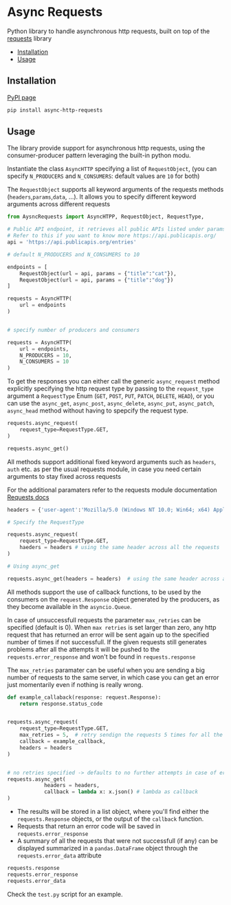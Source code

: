# Async Requests

Python library to handle asynchronous http requests, built on top of the [requests](https://requests.readthedocs.io/en/latest/) library 


- [Installation](#installation)
- [Usage](#usage)

## Installation

[PyPI page](https://pypi.org/project/async-http-requests/)

```bash
pip install async-http-requests
```

## Usage

The library provide support for asynchronous http requests, using the consumer-producer pattern leveraging the built-in python modu.

Instantiate the class `AsyncHTTP` specifying a list of `RequestObject`, (you can specify `N_PRODUCERS` and `N_CONSUMERS`: default values are `10` for both)

The `RequestObject` supports all keyword arguments of the requests methods (`headers`,`params`,`data`, ...). It allows you to specify different keyword arguments across different requests 

```python
from AysncRequests import AsyncHTPP, RequestObject, RequestType,

# Public API endpoint, it retrieves all public APIs listed under params specification
# Refer to this if you want to know more https://api.publicapis.org/
api = 'https://api.publicapis.org/entries'

# default N_PRODUCERS and N_CONSUMERS to 10

endpoints = [
    RequestObject(url = api, params = {"title":"cat"}),
    RequestObject(url = api, params = {"title":"dog"})
]

requests = AsyncHTTP(
    url = endpoints
) 


# specify number of producers and consumers

requests = AsyncHTTP(
    url = endpoints,
    N_PRODUCERS = 10,
    N_CONSUMERS = 10
)
```

To get the responses you can either call the generic `async_request` method explicitly specifying the http request type by passing to the `request_type` argument a `RequestType` Enum (`GET`, `POST`, `PUT`, `PATCH`, `DELETE`, `HEAD`),
or you can use the `async_get`, `async_post`, `async_delete`, `async_put`, `async_patch`, `async_head` method without having to spepcify the request type.

```python
requests.async_request(
    request_type=RequestType.GET,
)

requests.async_get()

```

All methods support additional fixed keyword arguments such as `headers`, `auth` etc. as per the usual requests module, in case you need certain arguments to stay fixed across requests 

For the additional paramaters refer to the requests module documentation [Requests docs](https://requests.readthedocs.io/en/latest/)

```python
headers = {'user-agent':'Mozilla/5.0 (Windows NT 10.0; Win64; x64) AppleWebKit/537.36 (KHTML, like Gecko) Chrome/110.0.0.0 Safari/537.36'} # Keyword arguments FIXED for all requests

# Specify the RequestType

requests.async_request(
    request_type=RequestType.GET,
    haeders = headers # using the same header across all the requests
)

# Using async_get

requests.async_get(headers = headers)  # using the same header across all the requests
```

All methods support the use of callback functions, to be used by the consumers on the `request.Response` object generated by the producers, as they become available in the `asyncio.Queue`.

In case of unsuccessfull requests the parameter `max_retries` can be specified (default is 0). 
When `max retries` is set larger than zero, any http request that has returned an error will be sent again up to the specified number of times if not successfull.
If the given requests still generates problems after all the attempts it will be pushed to the `requests.error_response` and won't be found in `requests.response`


The `max_retries` paramater can be useful when you are sending a big number of requests to the same server, in which case you can get an error just momentarily even if nothing is really wrong.

```python
def example_callaback(response: request.Response):
    return response.status_code 


requests.async_request(
    request_type=RequestType.GET,
    max_retries = 5,  # retry sendign the requests 5 times for all the unsuccessfull ones
    callback = example_callback,
    headers = headers
)


# no retries specified -> defaults to no further attempts in case of errors
requests.async_get(
            headers = headers,
            callback = lambda x: x.json() # lambda as callback
)

```

- The results will be stored in a list object, where you'll find either the `requests.Response` objects, or the output of the `callback` function.
- Requests that return an error code will be saved in `requests.error_response`
- A summary of all the requests that were not successfull (if any) can be displayed summarized in a `pandas.DataFrame` object through the `requests.error_data` attribute

```python 
requests.response
requests.error_response
requests.error_data
```

Check the `test.py` script for an example.